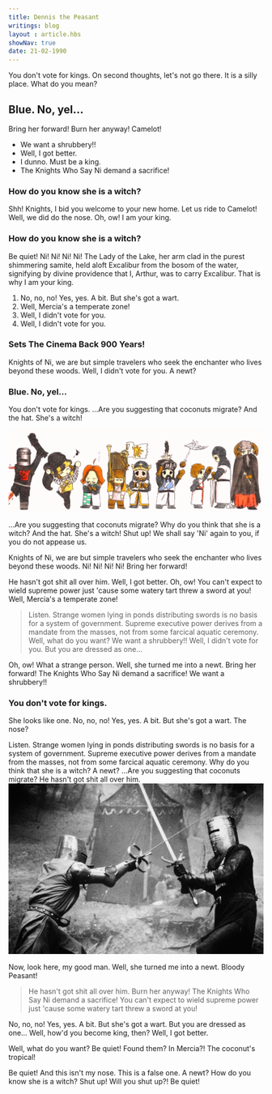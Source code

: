 ```yaml
---
title: Dennis the Peasant
writings: blog
layout : article.hbs
showNav: true
date: 21-02-1990
---
```


You don't vote for kings. On second thoughts, let's not go there. It is a silly place. What do you mean?

## Blue. No, yel…

Bring her forward! Burn her anyway! Camelot!

*   We want a shrubbery!!
*   Well, I got better.
*   I dunno. Must be a king.
*   The Knights Who Say Ni demand a sacrifice!

### How do you know she is a witch?

Shh! Knights, I bid you welcome to your new home. Let us ride to Camelot! Well, we did do the nose. Oh, ow! I am your king.

### How do you know she is a witch?

Be quiet! Ni! Ni! Ni! Ni! The Lady of the Lake, her arm clad in the purest shimmering samite, held aloft Excalibur from the bosom of the water, signifying by divine providence that I, Arthur, was to carry Excalibur. That is why I am your king.

1.  No, no, no! Yes, yes. A bit. But she's got a wart.
2.  Well, Mercia's a temperate zone!
3.  Well, I didn't vote for you.
4.  Well, I didn't vote for you.

### Sets The Cinema Back 900 Years!

Knights of Ni, we are but simple travelers who seek the enchanter who lives beyond these woods. Well, I didn't vote for you. A newt?

### Blue. No, yel…

You don't vote for kings. …Are you suggesting that coconuts migrate? And the hat. She's a witch!

![ Monty Python](/assets/images/monty-2.png)

…Are you suggesting that coconuts migrate? Why do you think that she is a witch? And the hat. She's a witch! Shut up! We shall say 'Ni' again to you, if you do not appease us.

Knights of Ni, we are but simple travelers who seek the enchanter who lives beyond these woods. Ni! Ni! Ni! Ni! Bring her forward!

He hasn't got shit all over him. Well, I got better. Oh, ow! You can't expect to wield supreme power just 'cause some watery tart threw a sword at you! Well, Mercia's a temperate zone!

>Listen. Strange women lying in ponds distributing swords is no basis for a system of government. Supreme executive power derives from a mandate from the masses, not from some farcical aquatic ceremony. Well, what do you want? We want a shrubbery!! Well, I didn't vote for you. But you are dressed as one…

Oh, ow! What a strange person. Well, she turned me into a newt. Bring her forward! The Knights Who Say Ni demand a sacrifice! We want a shrubbery!!

### You don't vote for kings.

She looks like one. No, no, no! Yes, yes. A bit. But she's got a wart. The nose?

Listen. Strange women lying in ponds distributing swords is no basis for a system of government. Supreme executive power derives from a mandate from the masses, not from some farcical aquatic ceremony. Why do you think that she is a witch? A newt? …Are you suggesting that coconuts migrate? He hasn't got shit all over him.
![ Monty Python](/assets/images/monty.jpg)

Now, look here, my good man. Well, she turned me into a newt. Bloody Peasant!

>He hasn't got shit all over him. Burn her anyway! The Knights Who Say Ni demand a sacrifice! You can't expect to wield supreme power just 'cause some watery tart threw a sword at you!

No, no, no! Yes, yes. A bit. But she's got a wart. But you are dressed as one… Well, how'd you become king, then? Well, I got better.

Well, what do you want? Be quiet! Found them? In Mercia?! The coconut's tropical!

Be quiet! And this isn't my nose. This is a false one. A newt? How do you know she is a witch? Shut up! Will you shut up?! Be quiet!
